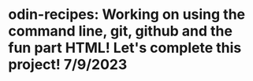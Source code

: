 # odin-recipes: Working on using the command line, git, github and the fun part HTML! Let's complete this project! 7/9/2023